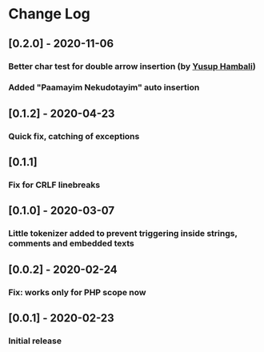 # Change Log

## [0.2.0] - 2020-11-06
### Better char test for double arrow insertion (by [Yusup Hambali](https://github.com/sup-ham))
### Added "Paamayim Nekudotayim" auto insertion

## [0.1.2] - 2020-04-23
### Quick fix, catching of exceptions

## [0.1.1]
### Fix for CRLF linebreaks

## [0.1.0] - 2020-03-07
### Little tokenizer added to prevent triggering inside strings, comments and embedded texts

## [0.0.2] - 2020-02-24
### Fix: works only for PHP scope now

## [0.0.1] - 2020-02-23
### Initial release

